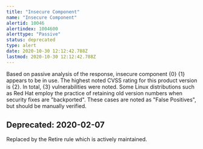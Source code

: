 ```yaml
---
title: "Insecure Component"
name: "Insecure Component"
alertid: 10046
alertindex: 1004600
alerttype: "Passive"
status: deprecated
type: alert
date: 2020-10-30 12:12:42.788Z
lastmod: 2020-10-30 12:12:42.788Z
---
```

Based on passive analysis of the response, insecure component {0} {1} appears to be in use.
The highest noted CVSS rating for this product version is {2}.
In total, {3} vulnerabilities were noted.
Some Linux distributions such as Red Hat employ the practice of retaining old version numbers when security fixes are "backported".
These cases are noted as "False Positives", but should be manually verified.  

## Deprecated: 2020-02-07
Replaced by the Retire rule which is actively maintained.
